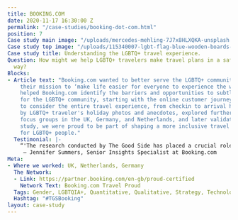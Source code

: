 ```yaml
---
title: BOOKING.COM
date: 2020-11-17 16:30:00 Z
permalink: "/case-studies/booking-dot-com.html"
position: 7
Case study main image: "/uploads/mercedes-mehling-7J7x8HLXQKA-unsplash.jpg"
Case study top image: "/uploads/115340007-lgbt-flag-blue-wooden-boards-c.jpeg"
Case study title: Understanding the LGBTQ+ travel experience.
Question: How might we help LGBTQ+ travelers make travel plans in a safe and welcoming
  way?
Blocks:
- Article text: "Booking.com wanted to better serve the LGBTQ+ community as part of
    their mission to ‘make life easier for everyone to experience the world’. \n\nWe
    helped Booking.com identify the barriers and opportunities to subtly improve travel
    for the LGBTQ+ community, starting with the online customer journey and progressing
    to consider the entire travel experience, from checkin to arrival home. \n\nInspired
    by LGBTQ+ traveler's holiday photos and anecdotes, explored further qualitative
    focus groups in the UK, Germany, and Netherlands, and later validated in a quantitative
    study, we were proud to be part of shaping a more inclusive travel experience
    for LGBTQ+ people."
  Testimonial: |-
    “'The research conducted by The Good Side has placed a crucial role in guiding Booking.com's strategy and communication to better support the LGBTQ+ travel community and put our company mission into practise in a real and practical way. They approached the project with sensitivity towards the audience and a real understanding of our business needs. Our final report was not only actionable but genuinely impactful in the mind's of my stakeholders - months later I still have them quoting back lines to me. Thank you to the team for your highly valued contribution to this important workstream"
     — Jennifer Summers, Senior Insights Specialist at Booking.com
Meta:
- Where we worked: UK, Netherlands, Germany
  The Network:
  - Link: https://partner.booking.com/en-gb/proud-certified
    Network Text: Booking.com Travel Proud
  Tags: Gender, LGBTQIA+, Quantitative, Qualitative, Strategy, Technology
  Hashtag: "#TGSBooking"
layout: case-study
---
```


